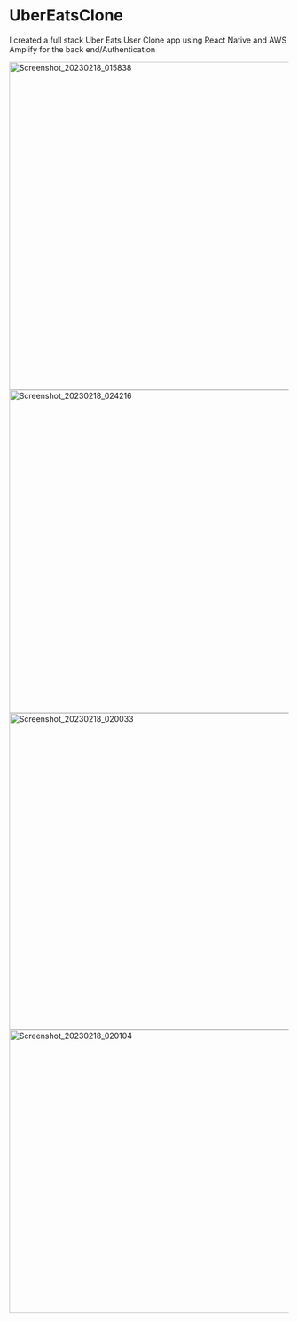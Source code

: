 # UberEatsClone
I created a  full stack Uber Eats User Clone app using React Native and AWS Amplify for the back end/Authentication


<img width="592" alt="Screenshot_20230218_015838" src="https://user-images.githubusercontent.com/74566532/219883930-ac1011ac-3926-4aeb-8e4f-ff7b45f7d025.png">


<img width="583" alt="Screenshot_20230218_024216" src="https://user-images.githubusercontent.com/74566532/219885162-d2506438-5ae3-4f05-9f82-d1ce156bce8d.png">


<img width="572" alt="Screenshot_20230218_020033" src="https://user-images.githubusercontent.com/74566532/219883981-0361456e-81ea-49a2-b5aa-111325ef063d.png">


<img width="511" alt="Screenshot_20230218_020104" src="https://user-images.githubusercontent.com/74566532/219883986-ac0e216e-2871-4960-827c-44336d24afc0.png">
